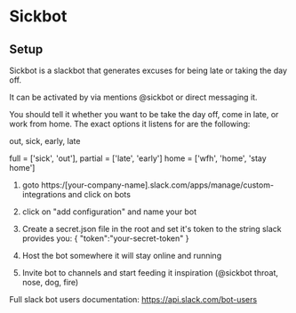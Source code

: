 # Sickbot

## Setup

Sickbot is a slackbot that generates excuses for being late or taking the day off.

It can be activated by via mentions @sickbot or direct messaging it.

You should tell it whether you want to be take the day off, come in late, or work from home. The exact options it listens for are the following:

out, sick, early, late


full = ['sick', 'out'],
partial = ['late', 'early']
home = ['wfh', 'home', 'stay home']


1) goto https:/[your-company-name].slack.com/apps/manage/custom-integrations and click on bots

2) click on "add configuration" and name your bot

3) Create a secret.json file in the root and set it's token to the string slack provides you: { "token":"your-secret-token" }

4) Host the bot somewhere it will stay online and running

5) Invite bot to channels and start feeding it inspiration (@sickbot throat, nose, dog, fire)


Full slack bot users documentation: https://api.slack.com/bot-users
